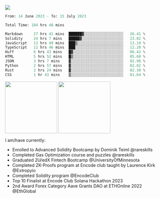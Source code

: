 <div align="left">
<div/> 

<img src="https://wakatime.com/badge/user/39656be6-a34f-44a0-8412-8ef48d72ffb1.svg" />
  
<!--START_SECTION:waka-->

```python
From: 14 June 2023 - To: 15 July 2023

Total Time: 104 hrs 48 mins

Markdown     27 hrs 41 mins  ██████▓░░░░░░░░░░░░░░░░░░   26.41 %
Solidity     24 hrs 7 mins   █████▓░░░░░░░░░░░░░░░░░░░   23.02 %
JavaScript   13 hrs 49 mins  ███▒░░░░░░░░░░░░░░░░░░░░░   13.19 %
TypeScript   12 hrs 46 mins  ███░░░░░░░░░░░░░░░░░░░░░░   12.20 %
Huff         6 hrs 43 mins   █▓░░░░░░░░░░░░░░░░░░░░░░░   06.42 %
HTML         5 hrs 52 mins   █▒░░░░░░░░░░░░░░░░░░░░░░░   05.60 %
JSON         3 hrs 7 mins    ▓░░░░░░░░░░░░░░░░░░░░░░░░   02.98 %
Python       2 hrs 57 mins   ▓░░░░░░░░░░░░░░░░░░░░░░░░   02.82 %
Rust         2 hrs 24 mins   ▓░░░░░░░░░░░░░░░░░░░░░░░░   02.30 %
CSS          1 hr 43 mins    ▒░░░░░░░░░░░░░░░░░░░░░░░░   01.64 %
```

<!--END_SECTION:waka-->
  
<img align="center" height="170" src="https://github-readme-stats-sigma-five.vercel.app/api?username=mmsaki&show_icons=true&bg_color=00000000"/>
<img align="center" height="170" src="https://github-readme-stats-sigma-five.vercel.app/api/top-langs/?username=mmsaki&count_private=true&layout=compact&langs_count=8&hide=jupyter%20notebook"/>
 
<br>
 
I am/have currently:
- Enrolled to Advanced Solidity Bootcamp by Dominik Teiml @rareskills
- Completed Gas Optimization course and puzzles @rareskills
- Graduated 2U/edX Fintech Bootcamp @UniversityOfMinnesota
- Completed ZK-Proofs program at Encode club taught by Laurence Kirk @Extropyio
- Completed Solidity program @EncodeClub
- Top 10 Finalist at Encode Club Solana Hackathon 2023
- 2nd Award Forex Category Aave Grants DAO at ETHOnline 2022 @EthGlobal
